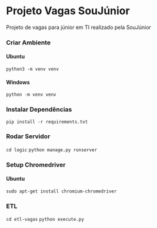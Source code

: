 # Projeto Vagas SouJúnior
Projeto de vagas para júnior em TI realizado pela SouJúnior

### Criar Ambiente
#### Ubuntu
`python3 -m venv venv`
#### Windows
`python -m venv venv`

### Instalar Dependências
`pip install -r requirements.txt`


### Rodar Servidor
`cd logic`
`python manage.py runserver`

### Setup Chromedriver 
#### Ubuntu
`sudo apt-get install chromium-chromedriver` 
### ETL
`cd etl-vagas`
`python execute.py`